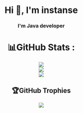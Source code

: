 <div id="header" align="center">

<h1 align="center">Hi 👋, I'm instanse</h1>
  
  
<h3 align="center">I'm Java developer</h3>

<div>

# 📊GitHub Stats :
![](https://github-readme-stats.vercel.app/api?username=instanse&theme=radical&hide_border=false&include_all_commits=true&count_private=true)<br/>
![](https://github-readme-streak-stats.herokuapp.com/?user=instanse&theme=radical&hide_border=false)<br/>
![](https://github-readme-stats.vercel.app/api/top-langs/?username=instanse&theme=radical&hide_border=false&include_all_commits=true&count_private=true&layout=compact)


## 🏆GitHub Trophies
![](https://github-profile-trophy.vercel.app/?username=instanse&theme=radical&no-frame=false&no-bg=false&margin-w=4)
